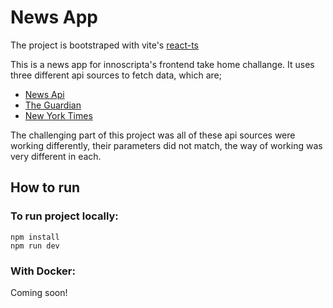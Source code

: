 # News App

The project is bootstraped with vite's [react-ts](https://vitejs.dev/guide/#scaffolding-your-first-vite-project)

This is a news app for innoscripta's frontend take home challange. It uses three different api sources to fetch data, which are;

- [News Api](https://newsapi.org/)
- [The Guardian](https://open-platform.theguardian.com/)
- [New York Times](https://developer.nytimes.com/)

The challenging part of this project was all of these api sources were working differently, their parameters did not match, the way of working was very different in each.

## How to run

### To run project locally:

```
npm install
npm run dev
```

### With Docker:

Coming soon!
